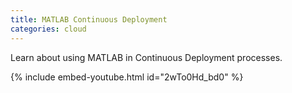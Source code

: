 ```yaml
---
title: MATLAB Continuous Deployment
categories: cloud
---
```


Learn about using MATLAB in Continuous Deployment processes.

<!-- - -->

{% include embed-youtube.html id="2wTo0Hd_bd0" %}